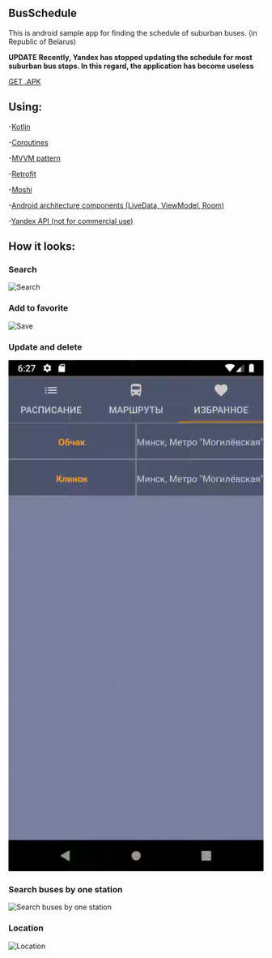 ## BusSchedule
This is android sample app for finding the schedule of suburban buses. (in Republic of Belarus)

**UPDATE**
**Recently, Yandex has stopped updating the schedule for most suburban bus stops. In this regard, the application has become useless**

[GET .APK](https://github.com/akaFACET/BusSchedule/raw/master/app/release/app-release.apk)

## Using:

-[Kotlin](https://kotlinlang.org/)

-[Coroutines](https://kotlinlang.org/docs/reference/coroutines-overview.html)

-[MVVM pattern](https://developer.android.com/jetpack/docs/guide)

-[Retrofit](https://square.github.io/retrofit/)

-[Moshi](https://github.com/square/moshi)

-[Android architecture components (LiveData, ViewModel, Room)](https://developer.android.com/topic/libraries/architecture)

-[Yandex API (not for commercial use)](https://yandex.ru/dev/rasp/raspapi/)

## How it looks:

### Search

![Search](https://github.com/akaFACET/BusSchedule/blob/master/demo/search.gif)


### Add to favorite

![Save](https://github.com/akaFACET/BusSchedule/blob/master/demo/save.gif)


### Update and delete 

![Update and delete ](https://github.com/akaFACET/BusSchedule/blob/master/demo/update%20and%20delete.gif)


### Search buses by one station 

![Search buses by one station](https://github.com/akaFACET/BusSchedule/blob/master/demo/searchByOneStation.gif)


### Location 

![Location](https://github.com/akaFACET/BusSchedule/blob/master/demo/location.gif)
